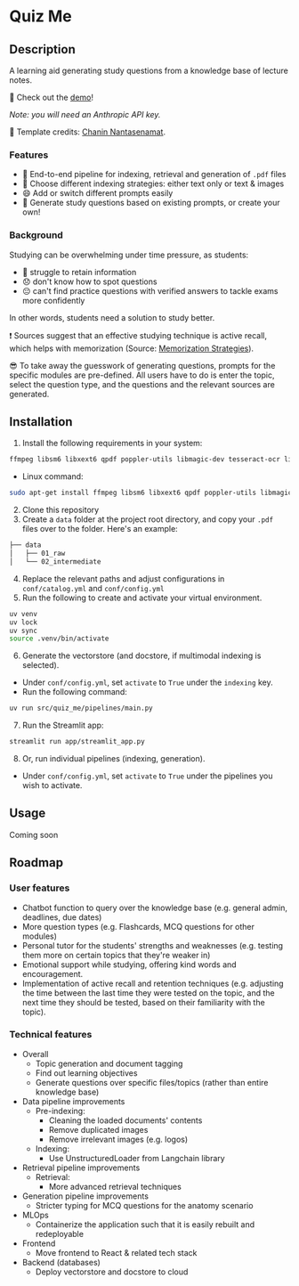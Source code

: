 # Quiz Me

## Description
A learning aid generating study questions from a knowledge base of lecture notes.

🔗 Check out the [demo](https://quiz-me.streamlit.app/)!

*Note: you will need an Anthropic API key.*

👏 Template credits: [Chanin Nantasenamat](https://blog.streamlit.io/langchain-tutorial-1-build-an-llm-powered-app-in-18-lines-of-code/).


### Features

- 💽 End-to-end pipeline for indexing, retrieval and generation of `.pdf` files
- 🤗 Choose different indexing strategies: either text only or text & images
- 😄 Add or switch different prompts easily
- 📝 Generate study questions based on existing prompts, or create your own!

### Background

Studying can be overwhelming under time pressure, as students:

- 🫠 struggle to retain information
- 😞 don't know how to spot questions
- 😔 can't find practice questions with verified answers to tackle exams more confidently

In other words, students need a solution to study better.

❗️ Sources suggest that an effective studying technique is active recall, which helps with memorization (Source: [Memorization Strategies](https://learningcenter.unc.edu/tips-and-tools/enhancing-your-memory/#:~:text=Use%20distributed%20practice.&text=Use%20repetition%20to%20firmly%20lodge,in%20between%20each%20study%20session.)).

😎 To take away the guesswork of generating questions, prompts for the specific modules are pre-defined. All users have to do is enter the topic, select the question type, and the questions and the relevant sources are generated.

## Installation
1. Install the following requirements in your system:

```bash
ffmpeg libsm6 libxext6 qpdf poppler-utils libmagic-dev tesseract-ocr libreoffice pandoc
```

- Linux command:
```bash
sudo apt-get install ffmpeg libsm6 libxext6 qpdf poppler-utils libmagic-dev tesseract-ocr libreoffice pandoc
```

2. Clone this repository
3. Create a `data` folder at the project root directory, and copy your `.pdf` files over to the folder. Here's an example:

```bash
├── data
│   ├── 01_raw
│   └── 02_intermediate
```

4. Replace the relevant paths and adjust configurations in `conf/catalog.yml` and `conf/config.yml`
5. Run the following to create and activate your virtual environment.

```bash
uv venv
uv lock
uv sync
source .venv/bin/activate
```

6. Generate the vectorstore (and docstore, if multimodal indexing is selected).
- Under `conf/config.yml`, set `activate` to `True` under the `indexing` key.
- Run the following command:

```bash
uv run src/quiz_me/pipelines/main.py
```


7. Run the Streamlit app:

```bash
streamlit run app/streamlit_app.py
```

8. Or, run individual pipelines (indexing, generation).
- Under `conf/config.yml`, set `activate` to `True` under the pipelines you wish to activate.

## Usage

Coming soon

## Roadmap

### User features
* Chatbot function to query over the knowledge base (e.g. general admin, deadlines, due dates)
* More question types (e.g. Flashcards, MCQ questions for other modules)
* Personal tutor for the students' strengths and weaknesses (e.g. testing them more on certain topics that they're weaker in)
* Emotional support while studying, offering kind words and encouragement.
* Implementation of active recall and retention techniques (e.g. adjusting the time between the last time they were tested on the topic, and the next time they should be tested, based on their familiarity with the topic).

### Technical features
* Overall
    * Topic generation and document tagging
    * Find out learning objectives
    * Generate questions over specific files/topics (rather than entire knowledge base)
* Data pipeline improvements
    * Pre-indexing:
        * Cleaning the loaded documents' contents
        * Remove duplicated images
        * Remove irrelevant images (e.g. logos)
    * Indexing:
        * Use UnstructuredLoader from Langchain library
* Retrieval pipeline improvements
    * Retrieval:
        * More advanced retrieval techniques
* Generation pipeline improvements
    * Stricter typing for MCQ questions for the anatomy scenario
* MLOps
    * Containerize the application such that it is easily rebuilt and redeployable
* Frontend
    * Move frontend to React & related tech stack
* Backend (databases)
    * Deploy vectorstore and docstore to cloud
